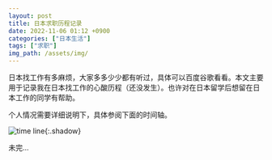 ```yaml
---
layout: post
title: 日本求职历程记录
date: 2022-11-06 01:12 +0900
categories: ["日本生活"]
tags: ["求职"]
img_path: /assets/img/
---
```


日本找工作有多麻烦，大家多多少少都有听过，具体可以百度谷歌看看。本文主要用于记录我在日本找工作的心酸历程（还没发生）。也许对在日本留学后想留在日本工作的同学有帮助。

个人情况需要详细说明下，具体参阅下面的时间轴。

![time line](202211/mylife.png){:.shadow}

未完...










